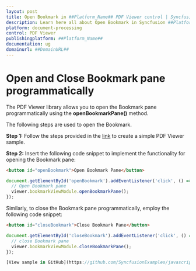 ```yaml
---
layout: post
title: Open Bookmark in ##Platform_Name## PDF Viewer control | Syncfusion
description: Learn here all about Open Bookmark in Syncfusion ##Platform_Name## PDF Viewer control of Syncfusion Essential JS 2 and more.
platform: document-processing
control: PDF Viewer
publishingplatform: ##Platform_Name##
documentation: ug
domainurl: ##DomainURL##
---
```


# Open and Close Bookmark pane programmatically

The PDF Viewer library allows you to open the Bookmark pane programmatically using the **openBookmarkPane()** method.

The following steps are used to open the Bookmark.

**Step 1:** Follow the steps provided in the [link](https://help.syncfusion.com/document-processing/pdf/pdf-viewer/javascript-es5/getting-started) to create a simple PDF Viewer sample.

**Step 2:** Insert the following code snippet to implement the functionality for opening the Bookmark pane:

```html
<button id="openBookmark">Open Bookmark Pane</button>
```

```js
document.getElementById('openBookmark').addEventListener('click', () => {
  // Open Bookmark pane
  viewer.bookmarkViewModule.openBookmarkPane();
});
```

Similarly, to close the Bookmark pane programmatically, employ the following code snippet:

```html
<button id="closeBookmark">Close Bookmark Pane</button>
```

```js
document.getElementById('closeBookmark').addEventListener('click', () => {
  // close Bookmark pane
  viewer.bookmarkViewModule.closeBookmarkPane();
});

[View sample in GitHub](https://github.com/SyncfusionExamples/javascript-pdf-viewer-examples/tree/master/How%20to/Open%20and%20Close%20bookmark%20pane)